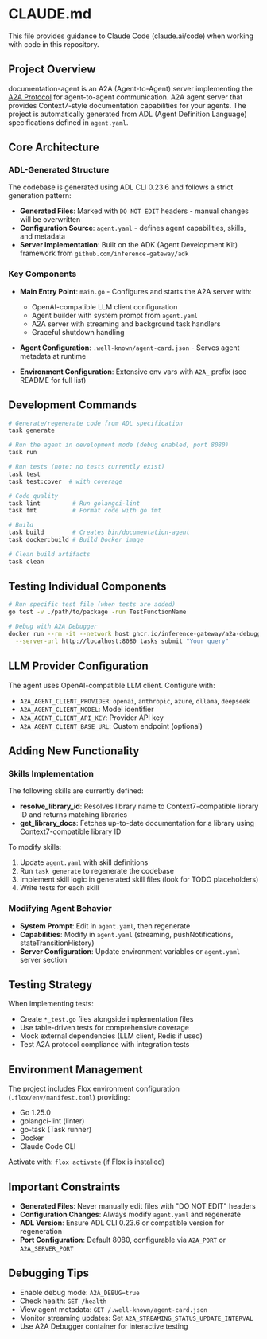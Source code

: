 # CLAUDE.md

This file provides guidance to Claude Code (claude.ai/code) when working with code in this repository.

## Project Overview

documentation-agent is an A2A (Agent-to-Agent) server implementing the [A2A Protocol](https://github.com/inference-gateway/adk) for agent-to-agent communication. A2A agent server that provides Context7-style documentation capabilities for your agents. The project is automatically generated from ADL (Agent Definition Language) specifications defined in `agent.yaml`.

## Core Architecture

### ADL-Generated Structure

The codebase is generated using ADL CLI 0.23.6 and follows a strict generation pattern:
- **Generated Files**: Marked with `DO NOT EDIT` headers - manual changes will be overwritten
- **Configuration Source**: `agent.yaml` - defines agent capabilities, skills, and metadata
- **Server Implementation**: Built on the ADK (Agent Development Kit) framework from `github.com/inference-gateway/adk`

### Key Components

- **Main Entry Point**: `main.go` - Configures and starts the A2A server with:
  - OpenAI-compatible LLM client configuration
  - Agent builder with system prompt from `agent.yaml`
  - A2A server with streaming and background task handlers
  - Graceful shutdown handling

- **Agent Configuration**: `.well-known/agent-card.json` - Serves agent metadata at runtime
- **Environment Configuration**: Extensive env vars with `A2A_` prefix (see README for full list)

## Development Commands

```bash
# Generate/regenerate code from ADL specification
task generate

# Run the agent in development mode (debug enabled, port 8080)
task run

# Run tests (note: no tests currently exist)
task test
task test:cover  # with coverage

# Code quality
task lint         # Run golangci-lint
task fmt          # Format code with go fmt

# Build
task build        # Creates bin/documentation-agent
task docker:build # Build Docker image

# Clean build artifacts
task clean
```

## Testing Individual Components

```bash
# Run specific test file (when tests are added)
go test -v ./path/to/package -run TestFunctionName

# Debug with A2A Debugger
docker run --rm -it --network host ghcr.io/inference-gateway/a2a-debugger:latest \
  --server-url http://localhost:8080 tasks submit "Your query"
```

## LLM Provider Configuration

The agent uses OpenAI-compatible LLM client. Configure with:
- `A2A_AGENT_CLIENT_PROVIDER`: `openai`, `anthropic`, `azure`, `ollama`, `deepseek`
- `A2A_AGENT_CLIENT_MODEL`: Model identifier
- `A2A_AGENT_CLIENT_API_KEY`: Provider API key
- `A2A_AGENT_CLIENT_BASE_URL`: Custom endpoint (optional)

## Adding New Functionality

### Skills Implementation
The following skills are currently defined:
- **resolve_library_id**: Resolves library name to Context7-compatible library ID and returns matching libraries
- **get_library_docs**: Fetches up-to-date documentation for a library using Context7-compatible library ID

To modify skills:
1. Update `agent.yaml` with skill definitions
2. Run `task generate` to regenerate the codebase
3. Implement skill logic in generated skill files (look for TODO placeholders)
4. Write tests for each skill

### Modifying Agent Behavior

- **System Prompt**: Edit in `agent.yaml`, then regenerate
- **Capabilities**: Modify in `agent.yaml` (streaming, pushNotifications, stateTransitionHistory)
- **Server Configuration**: Update environment variables or `agent.yaml` server section

## Testing Strategy

When implementing tests:
- Create `*_test.go` files alongside implementation files
- Use table-driven tests for comprehensive coverage
- Mock external dependencies (LLM client, Redis if used)
- Test A2A protocol compliance with integration tests

## Environment Management
The project includes Flox environment configuration (`.flox/env/manifest.toml`) providing:
- Go 1.25.0
- golangci-lint (linter)
- go-task (Task runner)
- Docker
- Claude Code CLI

Activate with: `flox activate` (if Flox is installed)

## Important Constraints

- **Generated Files**: Never manually edit files with "DO NOT EDIT" headers
- **Configuration Changes**: Always modify `agent.yaml` and regenerate
- **ADL Version**: Ensure ADL CLI 0.23.6 or compatible version for regeneration
- **Port Configuration**: Default 8080, configurable via `A2A_PORT` or `A2A_SERVER_PORT`

## Debugging Tips

- Enable debug mode: `A2A_DEBUG=true`
- Check health: `GET /health`
- View agent metadata: `GET /.well-known/agent-card.json`
- Monitor streaming updates: Set `A2A_STREAMING_STATUS_UPDATE_INTERVAL`
- Use A2A Debugger container for interactive testing

